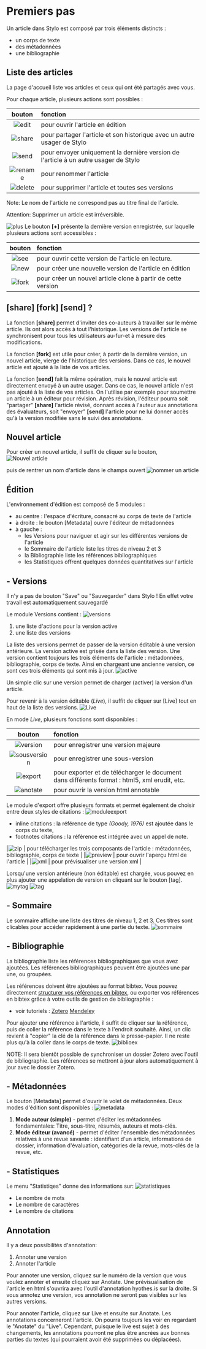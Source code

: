 # Premiers pas

Un article dans Stylo est composé par trois éléments distincts :

  - un corps de texte
  - des métadonnées
  - une bibliographie

## Liste des articles

La page d'accueil liste vos articles et ceux qui ont été partagés avec vous.

Pour chaque article, plusieurs actions sont possibles :

|bouton|fonction|
|:-:|:--|
| ![edit](uploads/images/edit.png) | pour ouvrir l'article en édition|
| ![share](uploads/images/share.png) | pour partager l'article et son historique avec un autre usager de Stylo|
| ![send](uploads/images/send.png) | pour envoyer uniquement la dernière version de l'article à un autre usager de Stylo|
| ![rename](uploads/images/rename.png) | pour renommer l'article|
| ![delete](uploads/images/delete.png) | pour supprimer l'article et toutes ses versions|

Note: Le nom de l'article ne correspond pas au titre final de l'article.

Attention: Supprimer un article est irréversible.

![plus](uploads/images/plus.png) Le bouton **[+]** présente la dernière version enregistrée, sur laquelle plusieurs actions sont accessibles :

|bouton|fonction|
|:-:|:--|
| ![see](uploads/images/see.png) | pour ouvrir cette version de l'article en lecture. |
| ![new](uploads/images/new.png) | pour créer une nouvelle version de l'article en édition |
| ![fork](uploads/images/fork.png) | pour créer un nouvel article clone à partir de cette version |

## [share] [fork] [send] ?

La fonction **[share]** permet d'inviter des co-auteurs à travailler sur le même article. Ils ont alors accès à tout l'historique. Les versions de l'article se synchronisent pour tous les utilisateurs au-fur-et à mesure des modifications.

La fonction **[fork]** est utile pour créer, à partir de la dernière version, un nouvel article, vierge de l'historique des versions. Dans ce cas, le nouvel article est ajouté à la liste de vos articles.

La fonction **[send]** fait la même opération, mais le nouvel article est directement envoyé à un autre usager. Dans ce cas, le nouvel article n'est pas ajouté à la liste de vos articles. On l'utilise par exemple pour soumettre un article à un éditeur pour révision. Après révision, l'éditeur pourra soit "partager" **[share]** l'article révisé, donnant accès à l'auteur aux annotations des évaluateurs, soit "envoyer" **[send]** l'article pour ne lui donner accès qu'à la version modifiée sans le suivi des annotations.

## Nouvel article

Pour créer un nouvel article, il suffit de cliquer su le bouton, ![Nouvel article](uploads/images/nouvelarticle.png)

puis de rentrer un nom d'article dans le champs ouvert ![nommer un article](uploads/images/createnew.png)

## Édition

L'environnement d'édition est composé de 5 modules :

- au centre : l'espace d'écriture, consacré au corps de texte de l'article
- à droite : le bouton [Metadata] ouvre l'éditeur de métadonnées
- à gauche :
  - les Versions pour naviguer et agir sur les différentes versions de l'article
  - le Sommaire de l'article liste les titres de niveau 2 et 3
  - la Bibliographie liste les références bibliographiques
  - les Statistiques offrent quelques données quantitatives sur l'article

## - Versions

Il n'y a pas de bouton "Save" ou "Sauvegarder" dans Stylo ! En effet votre travail est automatiquement sauvegardé

Le module Versions contient :
![versions](uploads/images/versions.png)

1. une liste d'actions pour la version active
2. une liste des versions

La liste des versions permet de passer de la version éditable à une version antérieure. La version active est grisée dans la liste des version. Une version contient toujours les trois éléments de l'article : métadonnées, bibliographie, corps de texte. Ainsi en chargeant une ancienne version, ce sont ces trois éléments qui sont mis à jour. ![active](uploads/images/activeversion.png)

Un simple clic sur une version permet de charger (activer) la version d'un article.

Pour revenir à la version éditable (_Live_), il suffit de cliquer sur [Live] tout en haut de la liste des versions. ![Live](uploads/images/live.png)

En mode _Live_, plusieurs fonctions sont disponibles :

|bouton|fonction|
|:-:|:--|
|![version](uploads/images/version.png) | pour enregistrer une version majeure  |
|![sousversion](uploads/images/sousversion.png) | pour enregistrer une sous-version |
|![export](uploads/images/export.png) | pour exporter et de télécharger le document dans différents format : html5, xml erudit, etc.  |
|![anotate](uploads/images/anotate.png) | pour ouvrir la version html annotable  |

Le module d'export offre plusieurs formats et permet également de choisir entre deux styles de citations : ![moduleexport](uploads/images/exportmodal.png)

* inline citations : la référence de type _(Goody, 1976)_ est ajoutée dans le corps du texte,
* footnotes citations : la référence est intégrée avec un appel de note.

|![zip](uploads/images/zip.png) | pour télécharger les trois composants de l'article : métadonnées, bibliographie, corps de texte  |
|![preview](uploads/images/preview.png) | pour ouvrir l'aperçu html de l'article   |
|![xml](uploads/images/xml.png) | pour prévisualiser une version xml  |

Lorsqu'une version antérieure (non éditable) est chargée, vous pouvez en plus ajouter une appelation de version en cliquant sur le bouton [tag]. ![mytag](uploads/images/mytag.png) ![tag](uploads/images/tag.png)

## - Sommaire

Le sommaire affiche une liste des titres de niveau 1, 2 et 3. Ces titres sont clicables pour accéder rapidement à une partie du texte. ![sommaire](uploads/images/sommaire.png)

## - Bibliographie

La bibliographie liste les références bibliographiques que vous avez ajoutées. Les références bibliographiques peuvent être ajoutées une par une, ou groupées.


Les références doivent être ajoutées au format bibtex. Vous pouvez directement [structurer vos références en bibtex](http://www.andy-roberts.net/writing/latex/bibliographies), ou exporter vos références en bibtex grâce à votre outils de gestion de bibliographie :

- voir tutoriels : <a class="btn btn-info" href="http://sens-public.org/IMG/pdf/Utiliser_Zotero.pdf" role="button">Zotero</a> <a class="btn btn-info" href="https://libguides.usask.ca/c.php?g=218034&p=1446316" role="button">Mendeley</a>


Pour ajouter une référence à l'article, il suffit de cliquer sur la référence, puis de coller la référence dans le texte à l'endroit souhaité. Ainsi, un clic revient à "copier" la clé de la référence dans le presse-papier. Il ne reste plus qu'à la coller dans le corps de texte. ![biblioex](uploads/images/biblioex.png)

NOTE: Il sera bientôt possible de synchroniser un dossier Zotero avec l'outil de bibliographie. Les références se mettront à jour alors automatiquement à jour avec le dossier Zotero.


## - Métadonnées

Le bouton [Metadata] permet d'ouvrir le volet de métadonnées. Deux modes d'édition sont disponibles : ![metadata](uploads/images/metadata.png)

1. **Mode auteur (simple)** - permet d'éditer les métadonnées fondamentales: Titre, sous-titre, résumés, auteurs et mots-clés.
2. **Mode éditeur (avancé)** - permet d'éditer l'ensemble des métadonnées relatives à une revue savante : identifiant d'un article, informations de dossier, information d'évaluation, catégories de la revue, mots-clés de la revue, etc.

## - Statistiques

Le menu "Statistiqes" donne des informations sur: ![statistiques](uploads/images/statistiques.png)

- Le nombre de mots
- Le nombre de caractères
- Le nombre de citations

## Annotation

Il y a deux possibilités d'annotation:

1. Annoter une version
2. Annoter l'article

Pour annoter une version, cliquez sur le numéro de la version que vous voulez annoter et ensuite cliquez sur Anotate. Une prévisualisation de l'article en html s'ouvrira avec l'outil d'annotation hyothes.is sur la droite.
Si vous annotez une version, vos annotation ne seront pas visibles sur les autres versions.

Pour annoter l'article, cliquez sur Live et ensuite sur Anotate. Les annotations concerneront l'article. On pourra toujours les voir en regardant le "Anotate" du "Live". Cependant, puisque le live est sujet à des changements, les annotations pourront ne plus être ancrées aux bonnes parties du textes (qui pourraient avoir été supprimées ou déplacées).
